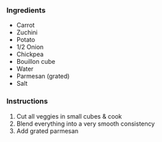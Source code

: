 ### Ingredients

* Carrot
* Zuchini
* Potato
* 1/2 Onion
* Chickpea
* Bouillon cube
* Water
* Parmesan (grated)
* Salt

### Instructions
1. Cut all veggies in small cubes & cook
2. Blend everything into a very smooth consistency
3. Add grated parmesan
